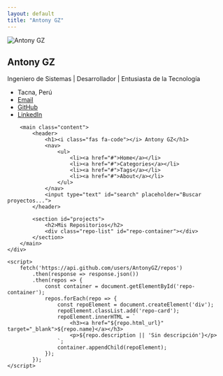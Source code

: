 ```yaml
---
layout: default
title: "Antony GZ"
---
```


<!DOCTYPE html>
<html lang="es">
<head>
    <meta charset="UTF-8">
    <meta name="viewport" content="width=device-width, initial-scale=1.0">
    <title>Antony GZ - Portfolio</title>
    <link rel="stylesheet" href="assets/css/style.css">
    <link rel="stylesheet" href="https://cdnjs.cloudflare.com/ajax/libs/font-awesome/6.0.0/css/all.min.css">
</head>
<body>
    <div class="container">
        <aside class="sidebar">
            <img src="assets/images/profile.jpg" alt="Antony GZ" class="profile-img">
            <h2>Antony GZ</h2>
            <p>Ingeniero de Sistemas | Desarrollador | Entusiasta de la Tecnología</p>
            <ul class="social-links">
                <li><i class="fas fa-map-marker-alt"></i> Tacna, Perú</li>
                <li><i class="fas fa-envelope"></i> <a href="mailto:correo@ejemplo.com">Email</a></li>
                <li><i class="fab fa-github"></i> <a href="https://github.com/AntonyGZ">GitHub</a></li>
                <li><i class="fab fa-linkedin"></i> <a href="#">LinkedIn</a></li>
            </ul>
        </aside>

        <main class="content">
            <header>
                <h1><i class="fas fa-code"></i> Antony GZ</h1>
                <nav>
                    <ul>
                        <li><a href="#">Home</a></li>
                        <li><a href="#">Categories</a></li>
                        <li><a href="#">Tags</a></li>
                        <li><a href="#">About</a></li>
                    </ul>
                </nav>
                <input type="text" id="search" placeholder="Buscar proyectos...">
            </header>
            
            <section id="projects">
                <h2>Mis Repositorios</h2>
                <div class="repo-list" id="repo-container"></div>
            </section>
        </main>
    </div>

    <script>
        fetch('https://api.github.com/users/AntonyGZ/repos')
            .then(response => response.json())
            .then(repos => {
                const container = document.getElementById('repo-container');
                repos.forEach(repo => {
                    const repoElement = document.createElement('div');
                    repoElement.classList.add('repo-card');
                    repoElement.innerHTML = `
                        <h3><a href="${repo.html_url}" target="_blank">${repo.name}</a></h3>
                        <p>${repo.description || 'Sin descripción'}</p>
                    `;
                    container.appendChild(repoElement);
                });
            });
    </script>
</body>
</html>
